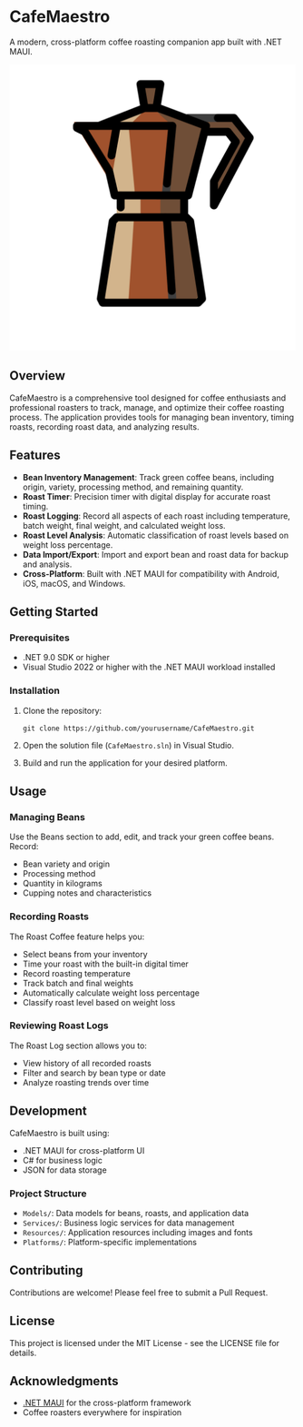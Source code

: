 # CafeMaestro

A modern, cross-platform coffee roasting companion app built with .NET MAUI.

![CafeMaestro Logo](CafeMaestro/Resources/Images/cafemaestro_logo.svg)

## Overview

CafeMaestro is a comprehensive tool designed for coffee enthusiasts and professional roasters to track, manage, and optimize their coffee roasting process. The application provides tools for managing bean inventory, timing roasts, recording roast data, and analyzing results.

## Features

- **Bean Inventory Management**: Track green coffee beans, including origin, variety, processing method, and remaining quantity.
- **Roast Timer**: Precision timer with digital display for accurate roast timing.
- **Roast Logging**: Record all aspects of each roast including temperature, batch weight, final weight, and calculated weight loss.
- **Roast Level Analysis**: Automatic classification of roast levels based on weight loss percentage.
- **Data Import/Export**: Import and export bean and roast data for backup and analysis.
- **Cross-Platform**: Built with .NET MAUI for compatibility with Android, iOS, macOS, and Windows.

## Getting Started

### Prerequisites

- .NET 9.0 SDK or higher
- Visual Studio 2022 or higher with the .NET MAUI workload installed

### Installation

1. Clone the repository:
   ```
   git clone https://github.com/yourusername/CafeMaestro.git
   ```

2. Open the solution file (`CafeMaestro.sln`) in Visual Studio.

3. Build and run the application for your desired platform.

## Usage

### Managing Beans

Use the Beans section to add, edit, and track your green coffee beans. Record:
- Bean variety and origin
- Processing method
- Quantity in kilograms
- Cupping notes and characteristics

### Recording Roasts

The Roast Coffee feature helps you:
- Select beans from your inventory
- Time your roast with the built-in digital timer
- Record roasting temperature
- Track batch and final weights
- Automatically calculate weight loss percentage
- Classify roast level based on weight loss

### Reviewing Roast Logs

The Roast Log section allows you to:
- View history of all recorded roasts
- Filter and search by bean type or date
- Analyze roasting trends over time

## Development

CafeMaestro is built using:
- .NET MAUI for cross-platform UI
- C# for business logic
- JSON for data storage

### Project Structure

- `Models/`: Data models for beans, roasts, and application data
- `Services/`: Business logic services for data management
- `Resources/`: Application resources including images and fonts
- `Platforms/`: Platform-specific implementations

## Contributing

Contributions are welcome! Please feel free to submit a Pull Request.

## License

This project is licensed under the MIT License - see the LICENSE file for details.

## Acknowledgments

- [.NET MAUI](https://dotnet.microsoft.com/apps/maui) for the cross-platform framework
- Coffee roasters everywhere for inspiration